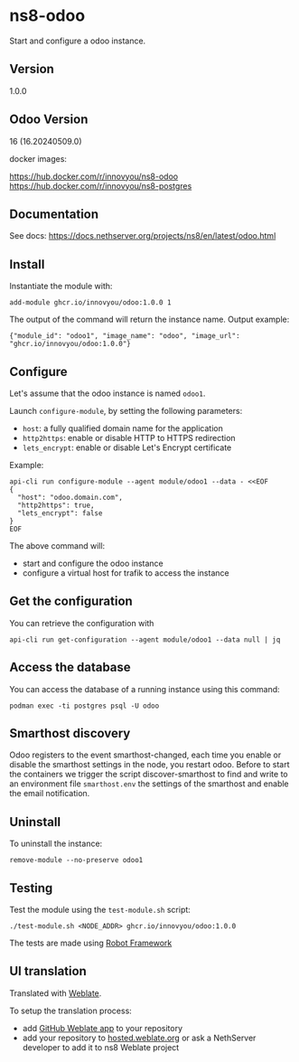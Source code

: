 # ns8-odoo

Start and configure a odoo instance.

## Version

1.0.0

## Odoo Version

16 (16.20240509.0)

docker images:

https://hub.docker.com/r/innovyou/ns8-odoo
https://hub.docker.com/r/innovyou/ns8-postgres


## Documentation

See docs: https://docs.nethserver.org/projects/ns8/en/latest/odoo.html

## Install

Instantiate the module with:

    add-module ghcr.io/innovyou/odoo:1.0.0 1

The output of the command will return the instance name.
Output example:

    {"module_id": "odoo1", "image_name": "odoo", "image_url": "ghcr.io/innovyou/odoo:1.0.0"}

## Configure

Let's assume that the odoo instance is named `odoo1`.

Launch `configure-module`, by setting the following parameters:
- `host`: a fully qualified domain name for the application
- `http2https`: enable or disable HTTP to HTTPS redirection
- `lets_encrypt`: enable or disable Let's Encrypt certificate

Example:

```
api-cli run configure-module --agent module/odoo1 --data - <<EOF
{
  "host": "odoo.domain.com",
  "http2https": true,
  "lets_encrypt": false
}
EOF
```

The above command will:
- start and configure the odoo instance
- configure a virtual host for trafik to access the instance

## Get the configuration

You can retrieve the configuration with

```
api-cli run get-configuration --agent module/odoo1 --data null | jq
```

## Access the database

You can access the database of a running instance using this command:
```
podman exec -ti postgres psql -U odoo
```

## Smarthost discovery

Odoo registers to the event smarthost-changed, each time you enable or disable the smarthost settings in the node, you restart odoo.
Before to start the containers we trigger the script discover-smarthost to find and write to an environment file `smarthost.env` the settings of the smarthost and enable the email notification.

## Uninstall

To uninstall the instance:

    remove-module --no-preserve odoo1

## Testing

Test the module using the `test-module.sh` script:


    ./test-module.sh <NODE_ADDR> ghcr.io/innovyou/odoo:1.0.0

The tests are made using [Robot Framework](https://robotframework.org/)

## UI translation

Translated with [Weblate](https://hosted.weblate.org/projects/ns8/).

To setup the translation process:

- add [GitHub Weblate app](https://docs.weblate.org/en/latest/admin/continuous.html#github-setup) to your repository
- add your repository to [hosted.weblate.org](https://hosted.weblate.org) or ask a NethServer developer to add it to ns8 Weblate project
